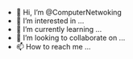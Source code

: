 - 👋 Hi, I’m @ComputerNetwoking
- 👀 I’m interested in ...
- 🌱 I’m currently learning ...
- 💞️ I’m looking to collaborate on ...
- 📫 How to reach me ...

<!---
ComputerNetwoking/ComputerNetwoking is a ✨ special ✨ repository because its `README.md` (this file) appears on your GitHub profile.
You can click the Preview link to take a look at your changes.
--->
